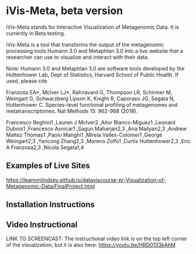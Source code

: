 # iVis-Meta, beta version 

iVis-Meta stands for Interactive Visualization of Metagenomic Data.  It is currently in Beta testing.

iVis-Meta is a tool that transforms the output of the metagenomic processing tools Humann 3.0 and Metaphlan 3.0 into a live website that a researcher can use to visualize and interact with their data.

Note: Humann 3.0 and Metaphlan 3.0 are software tools developed by the Huttenhower Lab, Dept of Statistics, Harvard School of Public Health.  If used, please cite

Franzosa EA*, McIver LJ*, Rahnavard G, Thompson LR, Schirmer M, Weingart G, Schwarzberg Lipson K, Knight R, Caporaso JG, Segata N, Huttenhower C. Species-level functional profiling of metagenomes and metatranscriptomes. Nat Methods 15: 962-968 (2018).

Francesco Beghini1 ,Lauren J McIver2 ,Aitor Blanco-Mìguez1 ,Leonard Dubois1 ,Francesco Asnicar1 ,Sagun Maharjan2,3 ,Ana Mailyan2,3 ,Andrew Maltez Thomas1 ,Paolo Manghi1 ,Mireia Valles-Colomer1 ,George Weingart2,3 ,Yancong Zhang2,3 ,Moreno Zolfo1 ,Curtis Huttenhower2,3 ,Eric A Franzosa2,3 ,Nicola Segata1,4

 
## Examples of Live Sites
https://leannmlindsey.github.io/dataviscourse-pr-Visualization-of-Metagenomic-Data/FinalProject.html



## Installation Instructions


## Video Instructional 
LINK TO SCREENCAST:
The instructional video link is on the top left corner of the visualization, but it is also here:
https://youtu.be/HRD0133kAhM




